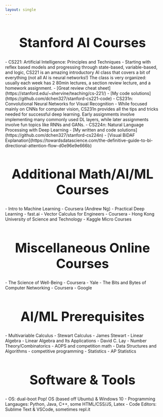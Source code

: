 ```yaml
---
layout: single
---
```


<h1 style="font-size: 3em; text-align: center">Stanford AI Courses</h1>
- CS221: Artificial Intelligence: Principles and Techniques
  - Starting with reflex based models and progressing through state-based, variable-based, and logic, CS221 is an amazing introductory AI class that covers a bit of everything (not all AI is neural networks!) The class is very organized: usually each week has 2 80min lectures, a section review lecture, and a homework assignment.
  - [Great review cheat sheet](https://stanford.edu/~shervine/teaching/cs-221/)
  - [My code solutions](https://github.com/dchen327/stanford-cs221-code)
- CS231n: Convolutional Neural Networks for Visual Recognition
  - While focused mainly on CNNs for computer vision, CS231n provides all the tips and tricks needed for successful deep learning. Early assignments involve implementing many commonly used DL layers, while later assignments involve fun topics like RNNs and GANs. 
- CS224n: Natural Language Processing with Deep Learning
  - [My written and code solutions](https://github.com/dchen327/stanford-cs224n) 
  - [Visual BiDAF Explanation](https://towardsdatascience.com/the-definitive-guide-to-bi-directional-attention-flow-d0e96e9e666b)

<h1 style="font-size: 3em; text-align: center">Additional Math/AI/ML Courses</h1>
- Intro to Machine Learning - Coursera (Andrew Ng)
- Practical Deep Learning - fast.ai
- Vector Calculus for Engineers - Coursera - Hong Kong University of Science and Technology
- Kaggle Micro Courses

<h1 style="font-size: 3em; text-align: center">Miscellaneous Online Courses</h1>
- The Science of Well-Being - Coursera - Yale
- The Bits and Bytes of Computer Networking - Coursera - Google

<h1 style="font-size: 3em; text-align: center">AI/ML Prerequisites</h1>
- Multivariable Calculus - Stewart Calculus - James Stewart
- Linear Algebra - Linear Algebra and Its Applications - David C. Lay
- Number Theory/Combinatorics - AOPS and competition math
- Data Structures and Algorithms - competitive programming
- Statistics - AP Statistics

<h1 style="font-size: 3em; text-align: center">Software & Tools</h1>
- OS: dual-boot Pop! OS (based off Ubuntu) & Windows 10
- Programming Langauges: Python, Java, C++, some HTML/CSS/JS, Latex
- Code Editors: Sublime Text & VSCode, sometimes repl.it

